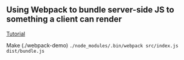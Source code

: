 
## Using Webpack to bundle server-side JS to something a client can render

[Tutorial](https://webpack.js.org/guides/getting-started/)

Make (./webpack-demo)
`./node_modules/.bin/webpack src/index.js dist/bundle.js`
